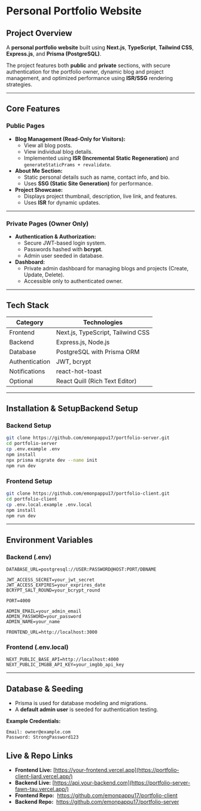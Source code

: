 # Personal Portfolio Website

## Project Overview

A **personal portfolio website** built using **Next.js**, **TypeScript**, **Tailwind CSS**, **Express.js**, and **Prisma (PostgreSQL)**.

The project features both **public** and **private** sections, with secure authentication for the portfolio owner, dynamic blog and project management, and optimized performance using **ISR/SSG** rendering strategies.

---

## Core Features

### Public Pages

- **Blog Management (Read-Only for Visitors):**
    - View all blog posts.
    - View individual blog details.
    - Implemented using **ISR (Incremental Static Regeneration)** and `generateStaticPrams + revalidate`.
- **About Me Section:**
    - Static personal details such as name, contact info, and bio.
    - Uses **SSG (Static Site Generation)** for performance.
- **Project Showcase:**
    - Displays project thumbnail, description, live link, and features.
    - Uses **ISR** for dynamic updates.

---

### Private Pages (Owner Only)

- **Authentication & Authorization:**
    - Secure JWT-based login system.
    - Passwords hashed with **bcrypt**.
    - Admin user seeded in database.
- **Dashboard:**
    - Private admin dashboard for managing blogs and projects (Create, Update, Delete).
    - Accessible only to authenticated owner.

---

## Tech Stack

| Category | Technologies |
| --- | --- |
| Frontend | Next.js, TypeScript, Tailwind CSS |
| Backend | Express.js, Node.js |
| Database | PostgreSQL with Prisma ORM |
| Authentication | JWT, bcrypt |
| Notifications | react-hot-toast |
| Optional | React Quill (Rich Text Editor) |

---

## Installation & SetupBackend Setup

### Backend Setup

```bash
git clone https://github.com/emonpappu17/portfolio-server.git
cd portfolio-server
cp .env.example .env
npm install
npx prisma migrate dev --name init
npm run dev
```

### Frontend Setup

```bash
git clone https://github.com/emonpappu17/portfolio-client.git
cd portfolio-client
cp .env.local.example .env.local
npm install
npm run dev
```

---

## Environment Variables

### Backend (.env)

```
DATABASE_URL=postgresql://USER:PASSWORD@HOST:PORT/DBNAME

JWT_ACCESS_SECRET=your_jwt_secret
JWT_ACCESS_EXPIRES=your_exprires_date
BCRYPT_SALT_ROUND=your_bcrypt_round

PORT=4000

ADMIN_EMAIL=your_admin_email
ADMIN_PASSWORD=your_password
ADMIN_NAME=your_name

FRONTEND_URL=http://localhost:3000
```

### Frontend (.env.local)

```
NEXT_PUBLIC_BASE_API=http://localhost:4000
NEXT_PUBLIC_IMGBB_API_KEY=your_imgbb_api_key
```

---

## Database & Seeding

- Prisma is used for database modeling and migrations.
- A **default admin user** is seeded for authentication testing.

**Example Credentials:**

```
Email: owner@example.com
Password: StrongPassword123
```

## **Live & Repo Links**

- **Frontend Live:**  [https://your-frontend.vercel.app](https://portfolio-client-liard.vercel.app/)
- **Backend Live:**  [https://api.your-backend.com](https://portfolio-server-fawn-tau.vercel.app/)
- **Frontend Repo:**  https://github.com/emonpappu17/portfolio-client
- **Backend Repo:**  https://github.com/emonpappu17/portfolio-server